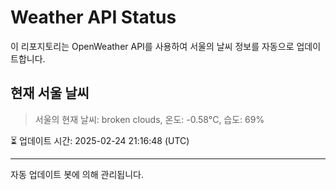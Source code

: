 
# Weather API Status

이 리포지토리는 OpenWeather API를 사용하여 서울의 날씨 정보를 자동으로 업데이트합니다.

## 현재 서울 날씨
> 서울의 현재 날씨: broken clouds, 온도: -0.58°C, 습도: 69%

⏳ 업데이트 시간: 2025-02-24 21:16:48 (UTC)

---
자동 업데이트 봇에 의해 관리됩니다.
